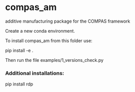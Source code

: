 # compas_am

additive manufacturing package for the COMPAS framework


Create a new conda environment.

To install compas_am from this folder use: 

pip install -e .

Then run the file examples/1_versions_check.py


### Additional installations:

pip install rdp
